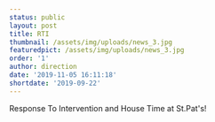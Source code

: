 ```yaml
---
status: public
layout: post
title: RTI
thumbnail: /assets/img/uploads/news_3.jpg
featuredpict: /assets/img/uploads/news_3.jpg
order: '1'
author: direction
date: '2019-11-05 16:11:18'
shortdate: '2019-09-22'
---
```

Response To Intervention and House Time at St.Pat's!
